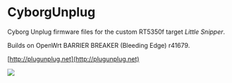 # CyborgUnplug

Cyborg Unplug firmware files for the custom RT5350f target _Little Snipper_.

Builds on OpenWrt BARRIER BREAKER (Bleeding Edge) r41679.

[http://plugunplug.net](http://plugunplug.net)

![](https://plugunplug.net/img/site-banner.jpg)
